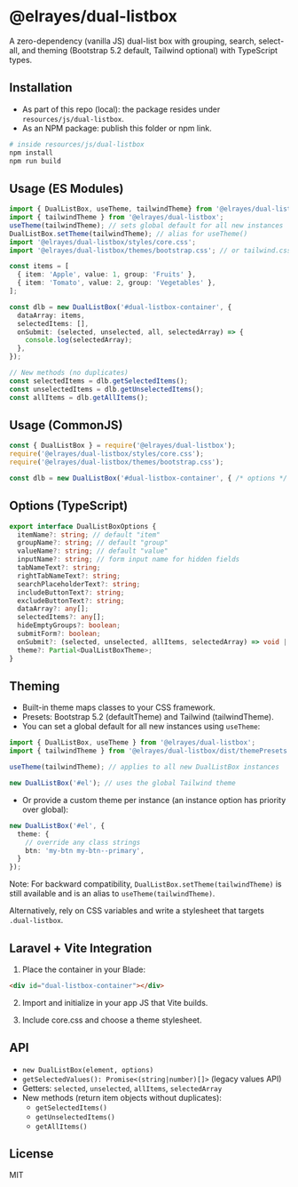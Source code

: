 # @elrayes/dual-listbox

A zero-dependency (vanilla JS) dual-list box with grouping, search, select-all, and theming (Bootstrap 5.2 default, Tailwind optional) with TypeScript types.

## Installation

- As part of this repo (local): the package resides under `resources/js/dual-listbox`.
- As an NPM package: publish this folder or npm link.

```bash
# inside resources/js/dual-listbox
npm install
npm run build
```


## Usage (ES Modules)

```ts
import { DualListBox, useTheme, tailwindTheme} from '@elrayes/dual-listbox';
import { tailwindTheme } from '@elrayes/dual-listbox';
useTheme(tailwindTheme); // sets global default for all new instances 
DualListBox.setTheme(tailwindTheme); // alias for useTheme()
import '@elrayes/dual-listbox/styles/core.css';
import '@elrayes/dual-listbox/themes/bootstrap.css'; // or tailwind.css

const items = [
  { item: 'Apple', value: 1, group: 'Fruits' },
  { item: 'Tomato', value: 2, group: 'Vegetables' },
];

const dlb = new DualListBox('#dual-listbox-container', {
  dataArray: items,
  selectedItems: [],
  onSubmit: (selected, unselected, all, selectedArray) => {
    console.log(selectedArray);
  },
});

// New methods (no duplicates)
const selectedItems = dlb.getSelectedItems();
const unselectedItems = dlb.getUnselectedItems();
const allItems = dlb.getAllItems();
```

## Usage (CommonJS)

```js
const { DualListBox } = require('@elrayes/dual-listbox');
require('@elrayes/dual-listbox/styles/core.css');
require('@elrayes/dual-listbox/themes/bootstrap.css');

const dlb = new DualListBox('#dual-listbox-container', { /* options */ });
```

## Options (TypeScript)

```ts
export interface DualListBoxOptions {
  itemName?: string; // default "item"
  groupName?: string; // default "group"
  valueName?: string; // default "value"
  inputName?: string; // form input name for hidden fields
  tabNameText?: string;
  rightTabNameText?: string;
  searchPlaceholderText?: string;
  includeButtonText?: string;
  excludeButtonText?: string;
  dataArray?: any[];
  selectedItems?: any[];
  hideEmptyGroups?: boolean;
  submitForm?: boolean;
  onSubmit?: (selected, unselected, allItems, selectedArray) => void | null;
  theme?: Partial<DualListBoxTheme>;
}
```

## Theming

- Built-in theme maps classes to your CSS framework.
- Presets: Bootstrap 5.2 (defaultTheme) and Tailwind (tailwindTheme).
- You can set a global default for all new instances using `useTheme`:

```ts
import { DualListBox, useTheme } from '@elrayes/dual-listbox';
import { tailwindTheme } from '@elrayes/dual-listbox/dist/themePresets';

useTheme(tailwindTheme); // applies to all new DualListBox instances

new DualListBox('#el'); // uses the global Tailwind theme
```

- Or provide a custom theme per instance (an instance option has priority over global):

```ts
new DualListBox('#el', {
  theme: {
    // override any class strings
    btn: 'my-btn my-btn--primary',
  }
});
```

Note: For backward compatibility, `DualListBox.setTheme(tailwindTheme)` is still available and is an alias to `useTheme(tailwindTheme)`.

Alternatively, rely on CSS variables and write a stylesheet that targets `.dual-listbox`.

## Laravel + Vite Integration

1. Place the container in your Blade:

```html
<div id="dual-listbox-container"></div>
```

2. Import and initialize in your app JS that Vite builds.

3. Include core.css and choose a theme stylesheet.

## API

- `new DualListBox(element, options)`
- `getSelectedValues(): Promise<(string|number)[]>` (legacy values API)
- Getters: `selected`, `unselected`, `allItems`, `selectedArray`
- New methods (return item objects without duplicates):
  - `getSelectedItems()`
  - `getUnselectedItems()`
  - `getAllItems()`

## License
MIT
